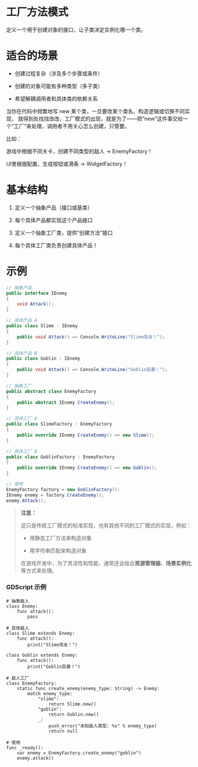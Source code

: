 # 工厂方法模式

定义一个用于创建对象的接口，让子类决定实例化哪一个类。

# 适合的场景

* 创建过程复杂（涉及多个步骤或条件）

* 创建的对象可能有多种类型（多子类）

* 希望解耦调用者和具体类的依赖关系

当你在代码中频繁地写 new 某个类，一旦要改某个类名、构造逻辑或切换不同实现，
就得到处找找改改，工厂模式的出现，就是为了——把“new”这件事交给一个“工厂”来处理，调用者不用关心怎么创建，只管要。

比如：

游戏中根据不同关卡，创建不同类型的敌人 → EnemyFactory！

UI里根据配置，生成按钮或滑条 → WidgetFactory！

# 基本结构

1. 定义一个抽象产品（接口或基类）

2. 每个具体产品都实现这个产品接口

3. 定义一个抽象工厂类，提供“创建方法”接口

4. 每个具体工厂类负责创建具体产品！

# 示例

```csharp
// 抽象产品
public interface IEnemy
{
	void Attack();
}

// 具体产品 A
public class Slime : IEnemy
{
	public void Attack() => Console.WriteLine("Slime攻击！");
}

// 具体产品 B
public class Goblin : IEnemy
{
	public void Attack() => Console.WriteLine("Goblin突袭！");
}

// 抽象工厂
public abstract class EnemyFactory
{
	public abstract IEnemy CreateEnemy();
}

// 具体工厂 A
public class SlimeFactory : EnemyFactory
{
	public override IEnemy CreateEnemy() => new Slime();
}

// 具体工厂 B
public class GoblinFactory : EnemyFactory
{
	public override IEnemy CreateEnemy() => new Goblin();
}

// 使用
EnemyFactory factory = new GoblinFactory();
IEnemy enemy = factory.CreateEnemy();
enemy.Attack();
```

> **注意：**
>
> 这只是传统工厂模式的标准实现，也有其他不同的工厂模式的实现，例如：
>
> * 用静态工厂方法来构造对象
>
> * 用字符串匹配来构造对象
>
>
> 在游戏开发中，为了灵活性和性能，通常还会结合**资源管理器、场景实例化**等方式来处理。

### GDScript 示例

```gdscript
# 抽象敌人
class Enemy:
	func attack():
		pass

# 具体敌人
class Slime extends Enemy:
	func attack():
		print("Slime攻击！")

class Goblin extends Enemy:
	func attack():
		print("Goblin突袭！")

# 敌人工厂
class EnemyFactory:
	static func create_enemy(enemy_type: String) -> Enemy:
		match enemy_type:
			"slime":
				return Slime.new()
			"goblin":
				return Goblin.new()
			_:
				push_error("未知敌人类型: %s" % enemy_type)
				return null
	
# 使用            
func _ready():
	var enemy = EnemyFactory.create_enemy("goblin")
	enemy.attack()
```

